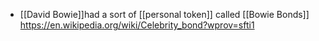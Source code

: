 - [[David Bowie]]had a sort of [[personal token]] called [[Bowie Bonds]] https://en.wikipedia.org/wiki/Celebrity_bond?wprov=sfti1

